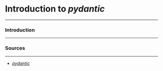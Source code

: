 # Introduction to _pydantic_

***

### Introduction

***



### Sources

***

* [_pydantic_](https://pydantic-docs.helpmanual.io)
